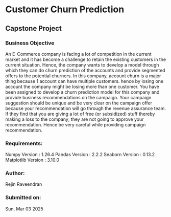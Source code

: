 # **Customer Churn Prediction**
## **Capstone Project**

### **Business Objective**

An E-Commerce company is facing a lot of competition in the current market and it has become a challenge to retain the existing customers in the current situation. Hence, the company wants to develop a model through which they can do churn prediction of the accounts and provide segmented offers to the potential churners. In this company, account churn is a major thing because 1 account can have multiple customers. hence by losing one account the company might be losing more than one customer. You have been assigned to develop a churn prediction model for this company and provide business recommendations on the campaign. Your campaign suggestion should be unique and be very clear on the campaign offer because your recommendation will go through the revenue assurance team. If they find that you are giving a lot of free (or subsidized) stuff thereby making a loss to the company; they are not going to approve your recommendation. Hence be very careful while providing campaign recommendation.

### **Requirements:**

Numpy Version		:  1.26.4
Pandas Version		:  2.2.2
Seaborn Version		:  0.13.2
Matplotlib Version	:  3.10.0

### **Author:**
Rejin Raveendran

### **Submitted on:**
Sun, Mar 03 2025